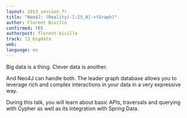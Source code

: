 ```yaml
---
layout: 2013_session_fr
title: "Neo4J: (Reality)-[:IS_A]->(Graph)"
author: Florent Biville
confirmed: YES
authorpost: florent-biville
track: 13_bigdata
web: 
language: en
---
```


Big data is a thing.
Clever data is another.

And Neo4J can handle both. The leader graph database allows you to leverage rich and complex interactions in your data in a very expressive way.

During this talk, you will learn about basic APIs, traversals and querying with Cypher as well as its integration with Spring Data.